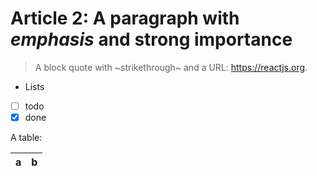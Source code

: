# Article 2: A paragraph with *emphasis* and **strong importance**

> A block quote with ~strikethrough~ and a URL: <https://reactjs.org>.

* Lists
* [ ] todo
* [x] done

A table:

| a | b |
| - | - |
